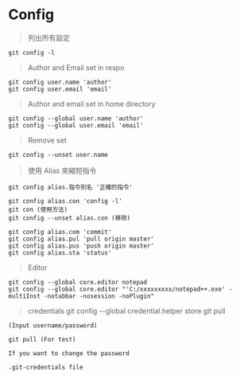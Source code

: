 # Config

> 列出所有設定

	git config -l
	
> Author and Email set in respo

	git config user.name 'author'
	git config user.email 'email'
	
> Author and email set in home directory

	git config --global user.name 'author'
	git config --global user.email 'email'
	
> Remove set

	git config --unset user.name
	
> 使用 Alias 來縮短指令

	git config alias.指令別名 '正確的指令'
	
	git config alias.con 'config -l'
	git con (使用方法)
	git config --unset alias.con (移除)

	git config alias.com 'commit'
	git config alias.pul 'pull origin master'
	git config alias.pus 'push origin master'
	git config alias.sta 'status'

> Editor

	git config --global core.editor notepad
	git config --global core.editor "'C:/xxxxxxxxx/notepad++.exe' -multiInst -notabbar -nosession -noPlugin"
	
> credentials
	git config --global credential.helper store
	git pull
	
	(Input username/password)
	
	git pull (For test)
	
	If you want to change the password
	
	.git-credentials file

